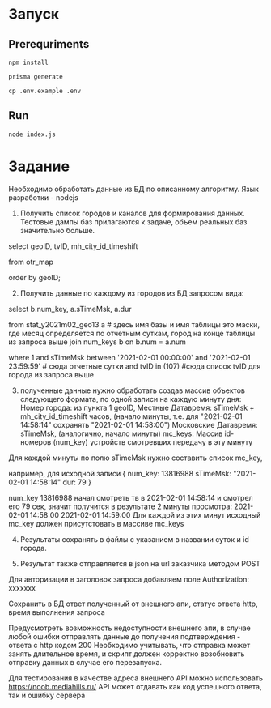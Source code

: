 # Запуск

## Prerequriments
`npm install`

`prisma generate`

`cp .env.example .env`

## Run
`node index.js`

# Задание

Необходимо обработать данные из БД по описанному алгоритму.
Язык разработки - nodejs

1. Получить список городов и каналов для формирования данных.
   Тестовые дампы баз прилагаются к задаче, объем реальных баз значительно больше.

select
geoID,
tvID,
mh_city_id_timeshift

from
otr_map

order by
geoID;

2. Получить данные по каждому из городов из БД запросом вида:

select
b.num_key,
a.sTimeMsk,
a.dur

from
stat_y2021m02_geo13 a # здесь имя базы и имя таблицы это маски, где месяц определяется по отчетным суткам, город на конце таблицы из запроса выше
join num_keys b on b.num = a.num

where 1
and sTimeMsk between '2021-02-01 00:00:00' and '2021-02-01 23:59:59' # сюда отчетные сутки
and tvID in (107) #сюда список tvID для города из запроса выше

3. полученные данные нужно обработать создав массив объектов следующего формата, по одной записи на каждую минуту дня:
   Номер города: из пункта 1 geoID,
   Местные Датавремя: sTimeMsk + mh_city_id_timeshift часов, (начало минуты, т.е. для "2021-02-01 14:58:14" сохранять "2021-02-01 14:58:00")
   Московские Датавремя: sTimeMsk, (аналогично, начало минуты)
   mc_keys: Массив id-номеров (num_key) устройств смотревших передачу в эту минуту

Для каждой минуты по полю sTimeMsk нужно составить список mc_key,

например, для исходной записи {
num_key: 13816988
sTimeMsk: "2021-02-01 14:58:14"
dur: 79
}

num_key 13816988 начал смотреть тв в 2021-02-01 14:58:14 и смотрел его 79 сек, значит получится в результате 2 минуты просмотра:
2021-02-01 14:58:00
2021-02-01 14:59:00
Для каждой из этих минут исходный mc_key должен присутстовать в массиве mc_keys

4. Результаты сохранять в файлы с указанием в названии суток и id города.

5. Результат также отправляется в json на url заказчика методом POST

Для авторизации в заголовок запроса добавляем поле
Authorization: xxxxxxx

Сохранить в БД ответ полученный от внешнего апи, статус ответа http, время выполнения запроса

Предусмотреть возможность недоступности внешнего апи,
в случае любой ошибки отправлять данные до получения подтверждения - ответа с http кодом 200
Необходимо учитывать, что отправка может занять длительное время, и скрипт должен корректно возобновить отправку данных в случае его перезапуска.


Для тестирования в качестве адреса внешнего API можно использовать https://noob.mediahills.ru/
API может отдавать как код успешного ответа, так и ошибку сервера


